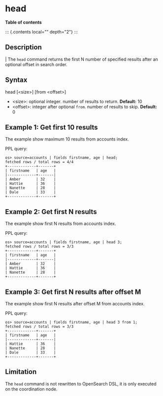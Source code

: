 # head

**Table of contents**

::: {.contents local="" depth="2"}
:::

## Description

| The `head` command returns the first N number of specified results
  after an optional offset in search order.

## Syntax

head \[\<size\>\] \[from \<offset\>\]

-   \<size\>: optional integer. number of results to return.
    **Default:** 10
-   \<offset\>: integer after optional `from`. number of results to
    skip. **Default:** 0

## Example 1: Get first 10 results

The example show maximum 10 results from accounts index.

PPL query:

    os> source=accounts | fields firstname, age | head;
    fetched rows / total rows = 4/4
    +-------------+-------+
    | firstname   | age   |
    |-------------+-------|
    | Amber       | 32    |
    | Hattie      | 36    |
    | Nanette     | 28    |
    | Dale        | 33    |
    +-------------+-------+

## Example 2: Get first N results

The example show first N results from accounts index.

PPL query:

    os> source=accounts | fields firstname, age | head 3;
    fetched rows / total rows = 3/3
    +-------------+-------+
    | firstname   | age   |
    |-------------+-------|
    | Amber       | 32    |
    | Hattie      | 36    |
    | Nanette     | 28    |
    +-------------+-------+

## Example 3: Get first N results after offset M

The example show first N results after offset M from accounts index.

PPL query:

    os> source=accounts | fields firstname, age | head 3 from 1;
    fetched rows / total rows = 3/3
    +-------------+-------+
    | firstname   | age   |
    |-------------+-------|
    | Hattie      | 36    |
    | Nanette     | 28    |
    | Dale        | 33    |
    +-------------+-------+

## Limitation

The `head` command is not rewritten to OpenSearch DSL, it is only
executed on the coordination node.
